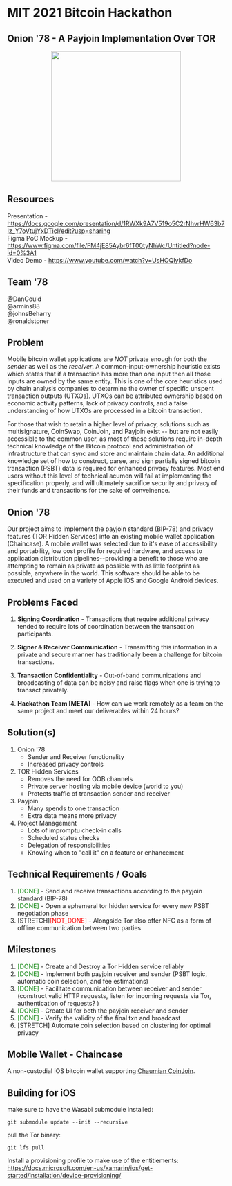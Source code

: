 # MIT 2021 Bitcoin Hackathon
## Onion '78 - A Payjoin Implementation Over TOR

<p align="center">
  <img src="https://github.com/armins88/chaincase/raw/readme_update/images/poster.jpg?raw=true" width="300"> 
</p>

## Resources
Presentation -  https://docs.google.com/presentation/d/1RWXk9A7V519o5C2rNhvrHW63b7Iz_Y7oVtujYxDTicI/edit?usp=sharing  
Figma PoC Mockup - https://www.figma.com/file/FM4jE85Aybr6fT00tyNhWc/Untitled?node-id=0%3A1  
Video Demo - https://www.youtube.com/watch?v=UsHOQIykfDo

## Team '78
@DanGould  
@armins88  
@johnsBeharry  
@ronaldstoner   

## Problem
Mobile bitcoin wallet applications are *NOT* private enough for both the *sender* as well as the *receiver*. A common-input-ownership heuristic exists which states that if a transaction has more than one input then all those inputs are owned by the same entity. This is one of the core heuristics used by chain analysis companies to determine the owner of specific unspent transaction outputs (UTXOs). UTXOs can be attributed ownership based on economic activity patterns, lack of privacy controls, and a false understanding of how UTXOs are processed in a bitcoin transaction.  

For those that wish to retain a higher level of privacy, solutions such as multisignature, CoinSwap, CoinJoin, and Payjoin exist -- but are not easily accessible to the common user, as most of these solutions require in-depth technical knowledge of the Bitcoin protocol and administration of infrastructure that can sync and store and maintain chain data. An additional knowledge set of how to construct, parse, and sign partially signed bitcoin transaction (PSBT) data is required for enhanced privacy features. Most end users without this level of technical acumen will fail at implementing the specification properly, and will ultimately sacrifice security and privacy of their funds and transactions for the sake of conveinence. 

## Onion '78 
Our project aims to implement the payjoin standard (BIP-78) and privacy features (TOR Hidden Services) into an existing mobile wallet application (Chaincase). A mobile wallet was selected due to it's ease of accessibility and portability, low cost profile for required hardware, and access to application distribution pipelines--providing a benefit to those who are attempting to remain as private as possible with as little footprint as possible, anywhere in the world. This software should be able to be executed and used on a variety of Apple iOS and Google Android devices.  

## Problems Faced
1. **Signing Coordination** - Transactions that require additional privacy tended to require lots of coordination between the transaction participants.

2. **Signer & Receiver Communication** - Transmitting this information in a private and secure manner has traditionally been a challenge for bitcoin transactions.  

3. **Transaction Confidentiality** - Out-of-band communications and broadcasting of data can be noisy and raise flags when one is trying to transact privately. 

4. **Hackathon Team [META]** - How can we work remotely as a team on the same project and meet our deliverables within 24 hours?

## Solution(s)
1. Onion '78
    - Sender and Receiver functionality 
    - Increased privacy controls
2. TOR Hidden Services
    - Removes the need for OOB channels
    - Private server hosting via mobile device (world to you)
    - Protects traffic of transaction sender and receiver
3. Payjoin
    - Many spends to one transaction
    - Extra data means more privacy
4. Project Management 
    - Lots of impromptu check-in calls
    - Scheduled status checks
    - Delegation of responsibilities
    - Knowing when to "call it" on a feature or enhancement 

## Technical Requirements / Goals
1. <span style="color:green">[DONE]</span> - Send and receive transactions according to the payjoin standard (BIP-78)
2. <span style="color:green">[DONE]</span> - Open a ephemeral tor hidden service for every new PSBT negotiation phase
3. [STRETCH]<span style="color:red">[NOT_DONE]</span> - Alongside Tor also offer NFC as a form of offline communication between two parties

## Milestones
1. <span style="color:green">[DONE]</span> - Create and Destroy a Tor Hidden service reliably
2. <span style="color:green">[DONE]</span> - Implement both payjoin receiver and sender (PSBT logic, automatic coin selection, and fee estimations)
3. <span style="color:green">[DONE]</span> - Facilitate communication between receiver and sender (construct valid HTTP requests, listen for incoming requests via Tor, authentication of requests? )
4. <span style="color:green">[DONE]</span> - Create UI for both the payjoin receiver and sender
5. <span style="color:green">[DONE]</span> - Verify the validity of the final txn and broadcast
6. [STRETCH] Automate coin selection based on clustering for optimal privacy

## Mobile Wallet - Chaincase
A non-custodial iOS bitcoin wallet supporting [Chaumian CoinJoin](https://github.com/nopara73/ZeroLink/#ii-chaumian-coinjoin).

## Building for iOS

make sure to have the Wasabi submodule installed:
```console
git submodule update --init --recursive
```

pull the Tor binary:
```console
git lfs pull
```
Install a provisioning profile to make use of the entitlements:
https://docs.microsoft.com/en-us/xamarin/ios/get-started/installation/device-provisioning/

